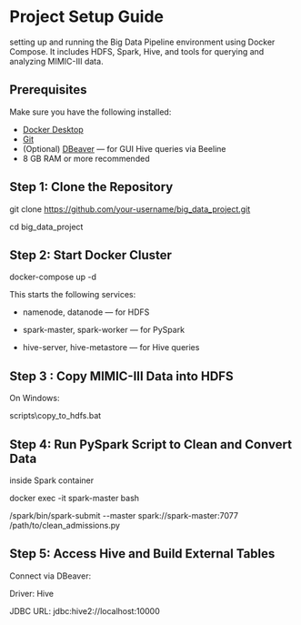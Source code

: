 # Project Setup Guide
setting up and running the Big Data Pipeline environment using Docker Compose. It includes HDFS, Spark, Hive, and tools for querying and analyzing MIMIC-III data.

## Prerequisites

Make sure you have the following installed:

- [Docker Desktop](https://www.docker.com/products/docker-desktop)
- [Git](https://git-scm.com/)
- (Optional) [DBeaver](https://dbeaver.io/) — for GUI Hive queries via Beeline
- 8 GB RAM or more recommended

## Step 1: Clone the Repository

git clone https://github.com/your-username/big_data_project.git

 cd big_data_project

## Step 2: Start Docker Cluster
docker-compose up -d

This starts the following services:

- namenode, datanode — for HDFS

- spark-master, spark-worker — for PySpark

- hive-server, hive-metastore — for Hive queries

## Step 3 : Copy MIMIC-III Data into HDFS
On Windows:

scripts\copy_to_hdfs.bat

## Step 4: Run PySpark Script to Clean and Convert Data
inside Spark container

docker exec -it spark-master bash

/spark/bin/spark-submit --master spark://spark-master:7077 /path/to/clean_admissions.py
## Step 5: Access Hive and Build External Tables
Connect via DBeaver:

Driver: Hive

JDBC URL: jdbc:hive2://localhost:10000




